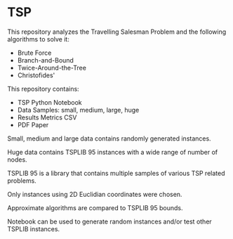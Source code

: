 # TSP

This repository analyzes the Travelling Salesman Problem and the following algorithms to solve it:

- Brute Force
- Branch-and-Bound
- Twice-Around-the-Tree
- Christofides'

This repository contains:

- TSP Python Notebook
- Data Samples: small, medium, large, huge
- Results Metrics CSV
- PDF Paper

Small, medium and large data contains randomly generated instances.

Huge data contains TSPLIB 95 instances with a wide range of number of nodes.

TSPLIB 95 is a library that contains multiple samples of various TSP related problems.

Only instances using 2D Euclidian coordinates were chosen.

Approximate algorithms are compared to TSPLIB 95 bounds.

Notebook can be used to generate random instances and/or test other TSPLIB instances.
